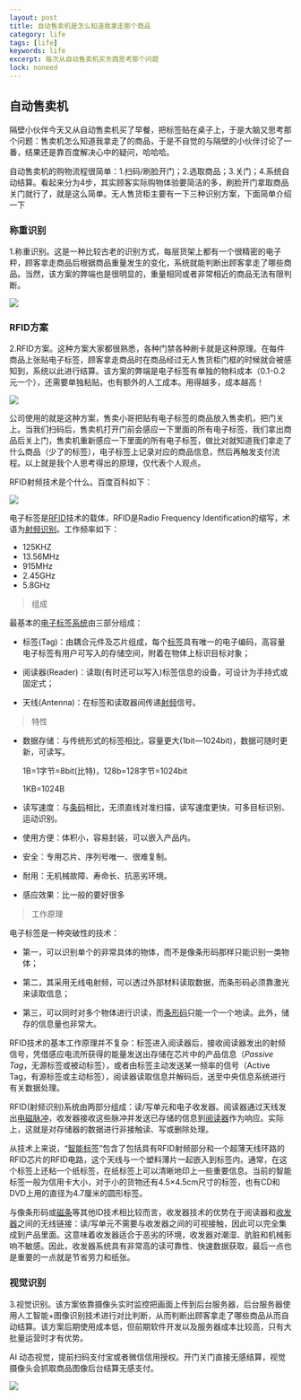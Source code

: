 ```yaml
---
layout: post
title: 自动售卖机是怎么知道我拿走那个商品
category: life
tags: [life]
keywords: life
excerpt: 每次从自动售卖机买东西思考那个问题
lock: noneed
---
```


## 自动售卖机

隔壁小伙伴今天又从自动售卖机买了早餐，把标签贴在桌子上，于是大脑又思考那个问题：售卖机怎么知道我拿走了的商品，于是不自觉的与隔壁的小伙伴讨论了一番，结果还是靠百度解决心中的疑问，哈哈哈。

自动售卖机的购物流程很简单：1.扫码/刷脸开门；2.选取商品；3.关门；4.系统自动结算。看起来分为4步，其实顾客实际购物体验要简洁的多，刷脸开门拿取商品关门就行了，就是这么简单。无人售货柜主要有一下三种识别方案，下面简单介绍一下

### 称重识别

1.称重识别。这是一种比较古老的识别方式，每层货架上都有一个很精密的电子秤，顾客拿走商品后根据商品重量发生的变化，系统就能判断出顾客拿走了哪些商品。当然，该方案的弊端也是很明显的，重量相同或者非常相近的商品无法有限判断。

![](\assets\images\2021\life\vending-machine-1.jpg)

### RFID方案

2.RFID方案。这种方案大家都很熟悉，各种门禁各种刷卡就是这种原理。在每件商品上张贴电子标签，顾客拿走商品时在商品经过无人售货柜门框的时候就会被感知到，系统以此进行结算。该方案的弊端是电子标签有单独的物料成本（0.1-0.2元一个），还需要单独粘贴，也有额外的人工成本。用得越多，成本越高！

![](\assets\images\2021\life\vending-machine-2.jpg)

公司使用的就是这种方案，售卖小哥把贴有电子标签的商品放入售卖机，把门关上。当我们扫码后，售卖机打开门前会感应一下里面的所有电子标签，我们拿出商品后关上门，售卖机重新感应一下里面的所有电子标签，做比对就知道我们拿走了什么商品（少了的标签），电子标签上记录对应的商品信息，然后再触发支付流程。以上就是我个人思考得出的原理，仅代表个人观点。

RFID射频技术是个什么。百度百科如下：

![](\assets\images\2021\life\vending-machine-4.jpg)

电子标签是[RFID](https://baike.baidu.com/item/RFID)技术的载体，RFID是Radio Frequency Identification的缩写，术语为[射频识别](https://baike.baidu.com/item/射频识别)。工作频率如下：

- 125KHZ
- 13.56MHz
- 915MHz
- 2.45GHz
- 5.8GHz

> 组成

最基本的[电子标签系统](https://baike.baidu.com/item/电子标签系统)由三部分组成：

- 标签(Tag)：由耦合元件及芯片组成，每个[标签](https://baike.baidu.com/item/标签)具有唯一的电子编码，高容量电子标签有用户可写入的存储空间，附着在物体上标识目标对象；

- 阅读器(Reader)：读取(有时还可以写入)标签信息的设备，可设计为手持式或固定式；

- 天线(Antenna)：在标签和读取器间传递[射频](https://baike.baidu.com/item/射频)信号。

> 特性

- 数据存储：与传统形式的标签相比，容量更大(1bit—1024bit)，数据可随时更新，可读写。

  1B=1字节=8bit(比特)，128b=128字节=1024bit

  1KB=1024B

- 读写速度：与[条码](https://baike.baidu.com/item/条码)相比，无须直线对准扫描，读写速度更快，可多目标识别、运动识别。

- 使用方便：体积小，容易封装，可以嵌入产品内。

- 安全：专用芯片、序列号唯一、很难复制。

- 耐用：无机械故障、寿命长、抗恶劣环境。

- 感应效果：比一般的要好很多

> 工作原理

电子标签是一种突破性的技术：

- 第一，可以识别单个的非常具体的物体，而不是像条形码那样只能识别一类物体；

- 第二，其采用无线电射频，可以透过外部材料读取数据，而条形码必须靠激光来读取信息；
- 第三，可以同时对多个物体进行识读，而[条形码](https://baike.baidu.com/item/条形码)只能一个一个地读。此外，储存的信息量也非常大。

RFID技术的基本工作原理并不复杂：标签进入阅读器后，接收阅读器发出的射频信号，凭借感应电流所获得的能量发送出存储在芯片中的产品信息（*Passive Tag*，无源标签或被动标签），或者由标签主动发送某一频率的信号（Active Tag，有源标签或主动标签），阅读器读取信息并解码后，送至中央信息系统进行有关数据处理。

RFID(射频识别)系统由两部分组成：读/写单元和电子收发器。阅读器通过天线发出[电磁脉冲](https://baike.baidu.com/item/电磁脉冲)，收发器接收这些脉冲并发送已存储的信息到[阅读器](https://baike.baidu.com/item/阅读器)作为响应。实际上，这就是对存储器的数据进行非接触读、写或删除处理。

从技术上来说，“[智能标签](https://baike.baidu.com/item/智能标签)”包含了包括具有RFID射频部分和一个超薄天线环路的RFID芯片的RFID电路，这个天线与一个塑料薄片一起嵌入到标签内。通常，在这个标签上还粘一个纸标签，在纸标签上可以清晰地印上一些重要信息。当前的智能标签一般为信用卡大小，对于小的货物还有4.5×4.5cm尺寸的标签，也有CD和DVD上用的直径为4.7厘米的圆形标签。

与像条形码或[磁条](https://baike.baidu.com/item/磁条)等其他ID技术相比较而言，收发器技术的优势在于阅读器和[收发器](https://baike.baidu.com/item/收发器)之间的无线链接：读/写单元不需要与收发器之间的可视接触，因此可以完全集成到产品里面。这意味着收发器适合于恶劣的环境，收发器对潮湿、肮脏和机械影响不敏感。因此，收发器系统具有非常高的读可靠性、快速数据获取，最后一点也是重要的一点就是节省劳力和纸张。

###  视觉识别

3.视觉识别。该方案依靠摄像头实时监控把画面上传到后台服务器，后台服务器使用人工智能+图像识别技术进行对比判断，从而判断出顾客拿走了哪些商品从而自动结算。该方案后期使用成本低，但前期软件开发以及服务器成本比较高，只有大批量运营时才有优势。

AI 动态视觉，提前扫码支付宝或者微信信用授权。开门关门直接无感结算，视觉摄像头会抓取商品图像后台结算无感支付。

![](\assets\images\2021\life\vending-machine-3.jpg)
